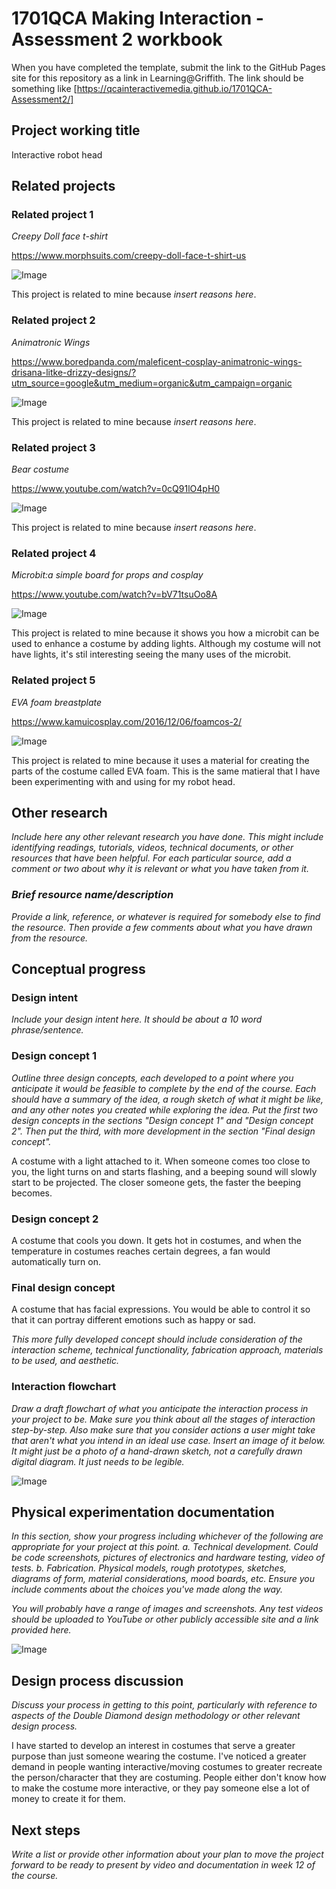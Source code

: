 # 1701QCA Making Interaction - Assessment 2 workbook


When you have completed the template, submit the link to the GitHub Pages site for this repository as a link in Learning@Griffith. The link should be something like [https://qcainteractivemedia.github.io/1701QCA-Assessment2/]

## Project working title ##
Interactive robot head

## Related projects ##

### Related project 1 ###
*Creepy Doll face t-shirt*

https://www.morphsuits.com/creepy-doll-face-t-shirt-us

![Image](related1.gif)

This project is related to mine because *insert reasons here*.

### Related project 2 ###
*Animatronic Wings*

https://www.boredpanda.com/maleficent-cosplay-animatronic-wings-drisana-litke-drizzy-designs/?utm_source=google&utm_medium=organic&utm_campaign=organic

![Image](related2.gif)

This project is related to mine because *insert reasons here*.

### Related project 3 ###
*Bear costume*

https://www.youtube.com/watch?v=0cQ91lO4pH0

![Image](related3.png)

This project is related to mine because *insert reasons here*.

### Related project 4 ###
*Microbit:a simple board for props and cosplay*

https://www.youtube.com/watch?v=bV71tsuOo8A

![Image](related4.png)

This project is related to mine because it shows you how a microbit can be used to enhance a costume by adding lights. Although my costume will not have lights, it's stil interesting seeing the many uses of the microbit. 

### Related project 5 ###
*EVA foam breastplate*

https://www.kamuicosplay.com/2016/12/06/foamcos-2/

![Image](related5.jpg)

This project is related to mine because it uses a material for creating the parts of the costume called EVA foam. This is the same matieral that I have been experimenting with and using for my robot head. 


## Other research ##
*Include here any other relevant research you have done. This might include identifying readings, tutorials, videos, technical documents, or other resources that have been helpful. For each particular source, add a comment or two about why it is relevant or what you have taken from it.*

### *Brief resource name/description* ###

*Provide a link, reference, or whatever is required for somebody else to find the resource. Then provide a few comments about what you have drawn from the resource.*

## Conceptual progress ##

### Design intent ###
*Include your design intent here. It should be about a 10 word phrase/sentence.*

### Design concept 1 ###
*Outline three design concepts, each developed to a point where you anticipate it would be feasible to complete by the end of the course. Each should have a summary of the idea, a rough sketch of what it might be like, and any other notes you created while exploring the idea.* 
*Put the first two design concepts in the sections "Design concept 1" and "Design concept 2". Then put the third, with more development in the section "Final design concept".*

A costume with a light attached to it. When someone comes too close to you, the light turns on and starts flashing, and a beeping sound will slowly start to be projected. The closer someone gets, the faster the beeping becomes. 

### Design concept 2 ###
A costume that cools you down. It gets hot in costumes, and when the temperature in costumes reaches certain degrees, a fan would automatically turn on.

### Final design concept ###
A costume that has facial expressions. You would be able to control it so that it can portray different emotions such as happy or sad.

*This more fully developed concept should include consideration of the interaction scheme, technical functionality, fabrication approach, materials to be used, and aesthetic.*

### Interaction flowchart ###
*Draw a draft flowchart of what you anticipate the interaction process in your project to be. Make sure you think about all the stages of interaction step-by-step. Also make sure that you consider actions a user might take that aren't what you intend in an ideal use case. Insert an image of it below. It might just be a photo of a hand-drawn sketch, not a carefully drawn digital diagram. It just needs to be legible.*

![Image](missingimage.png)

## Physical experimentation documentation ##

*In this section, show your progress including whichever of the following are appropriate for your project at this point.
a.	Technical development. Could be code screenshots, pictures of electronics and hardware testing, video of tests. 
b.	Fabrication. Physical models, rough prototypes, sketches, diagrams of form, material considerations, mood boards, etc.
Ensure you include comments about the choices you've made along the way.*

*You will probably have a range of images and screenshots. Any test videos should be uploaded to YouTube or other publicly accessible site and a link provided here.*

![Image](missingimage.png)

## Design process discussion ##
*Discuss your process in getting to this point, particularly with reference to aspects of the Double Diamond design methodology or other relevant design process.*

I have started to develop an interest in costumes that serve a greater purpose than just someone wearing the costume. I've noticed a greater demand in people wanting interactive/moving costumes to greater recreate the person/character that they are costuming. People either don't know how to make the costume more interactive, or they pay someone else a lot of money to create it for them. 

## Next steps ##
*Write a list or provide other information about your plan to move the project forward to be ready to present by video and documentation in week 12 of the course.*
